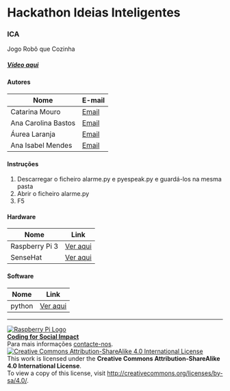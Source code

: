 ﻿# Hackathon Ideias Inteligentes

### ICA

Jogo Robô que Cozinha
  
##### [Vídeo aqui](https://drive.google.com/file/d/0B_pUAOPBkih7RXJKczRDZ1pvbVU/view?usp=sharing)  
  
#### Autores  

|Nome  |E-mail  |  
|---|---|    
|Catarina Mouro  |[Email](mailto:cathy.mouro.sousa@gmail.com)  |  
|Ana Carolina Bastos  |[Email](mailto:anacarolinarocha@sapo.pt)  |  
|Áurea Laranja  |[Email](mailto:aurealaranja@gmail.com)  |  
|Ana Isabel Mendes  |[Email](mailto:anamendes700@gmail.com)  |  

#### Instruções

1. Descarregar o ficheiro alarme.py e pyespeak.py e guardá-los na mesma pasta
2. Abrir o ficheiro alarme.py
3. F5

#### Hardware  

|Nome  |Link  |  
|---|---|  
|Raspberry Pi 3  |[Ver aqui](http://www.raspberrypi.org)  |  
|SenseHat  |[Ver aqui](https://www.raspberrypi.org/?s=sense+hat)  |

#### Software  

|Nome  |Link  |  
|---|---|    
|python |[Ver aqui](https://www.python.org/)  |    


***  
[![Raspberry Pi Logo](https://upload.wikimedia.org/wikipedia/en/thumb/c/cb/Raspberry_Pi_Logo.svg/50px-Raspberry_Pi_Logo.svg.png)](http://raspberrypi.org)   
[**Coding for Social Impact**](http://codingforsocialimpact.fe.up.pt)  
Para mais informações [contacte-nos](mailto:hello@codingforsocialimpact.org).  
[![Creative Commons Attribution-ShareAlike 4.0 International License](https://licensebuttons.net/l/by-sa/4.0/88x31.png)](http://creativecommons.org/licenses/by-sa/4.0/)  
This work is licensed under the **Creative Commons Attribution-ShareAlike 4.0 International License**.  
To view a copy of this license, visit http://creativecommons.org/licenses/by-sa/4.0/.  
